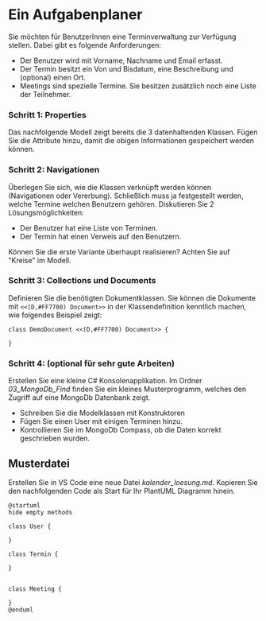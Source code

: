 # Ein Aufgabenplaner

Sie möchten für BenutzerInnen eine Terminverwaltung zur Verfügung stellen. Dabei gibt es folgende
Anforderungen:
- Der Benutzer wird mit Vorname, Nachname und Email erfasst.
- Der Termin besitzt ein Von und Bisdatum, eine Beschreibung und (optional) einen Ort.
- Meetings sind spezielle Termine. Sie besitzen zusätzlich noch eine Liste der Teilnehmer.

### Schritt 1: Properties
Das nachfolgende Modell zeigt bereits die 3 datenhaltenden Klassen. Fügen Sie die Attribute
hinzu, damit die obigen Informationen gespeichert werden können.

### Schritt 2: Navigationen
Überlegen Sie sich, wie die Klassen verknüpft werden können (Navigationen oder Vererbung). 
Schließlich muss ja festgestellt werden, welche Termine welchen Benutzern gehören.
Diskutieren Sie 2 Lösungsmöglichkeiten:
- Der Benutzer hat eine Liste von Terminen.
- Der Termin hat einen Verweis auf den Benutzern.

Können Sie die erste Variante überhaupt realisieren? Achten Sie auf "Kreise" im Modell.

### Schritt 3: Collections und Documents
Definieren Sie die benötigten Dokumentklassen. Sie können die Dokumente mit `<<(D,#FF7700) Document>>`
in der Klassendefinition kenntlich machen, wie folgendes Beispiel zeigt:
```
class DemoDocument <<(D,#FF7700) Document>> {

}
```

### Schritt 4: (optional für sehr gute Arbeiten)
Erstellen Sie eine kleine C# Konsolenapplikation. Im Ordner *03_MongoDb_Find* finden
Sie ein kleines Musterprogramm, welches den Zugriff auf eine MongoDb Datenbank zeigt.
- Schreiben Sie die Modelklassen mit Konstruktoren
- Fügen Sie einen User mit einigen Terminen hinzu.
- Kontrollieren Sie im MongoDb Compass, ob die Daten korrekt geschrieben wurden.

## Musterdatei

Erstellen Sie in VS Code eine neue Datei *kalender_loesung.md*. Kopieren Sie den nachfolgenden Code
als Start für Ihr PlantUML Diagramm hinein.

```plantuml
@startuml
hide empty methods

class User {

}

class Termin {

}


class Meeting {

}
@enduml
```